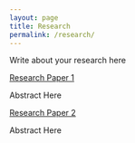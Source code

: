 ```yaml
---
layout: page
title: Research
permalink: /research/
---
```


Write about your research here


[Research Paper 1](google.com)

Abstract Here

[Research Paper 2](google.com)

Abstract Here